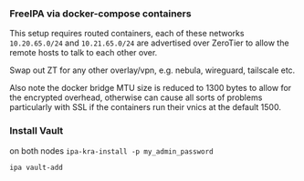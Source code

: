 ### FreeIPA via docker-compose containers

This setup requires routed containers, each of these networks `10.20.65.0/24` and `10.21.65.0/24` are advertised over ZeroTier to allow the remote hosts to talk to each other over.

Swap out ZT for any other overlay/vpn, e.g. nebula, wireguard, tailscale etc.

Also note the docker bridge MTU size is reduced to 1300 bytes to allow for the encrypted overhead, otherwise can cause all sorts of problems particularly with SSL if the containers run their vnics at the default 1500.

### Install Vault
on both nodes
`ipa-kra-install -p my_admin_password`

`ipa vault-add`